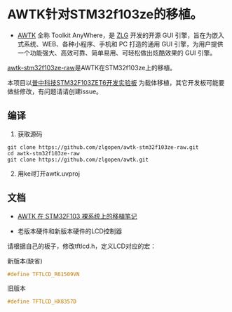 # AWTK针对STM32f103ze的移植。

* [AWTK](https://github.com/zlgopen/awtk) 全称 Toolkit AnyWhere，是 [ZLG](http://www.zlg.cn/) 开发的开源 GUI 引擎，旨在为嵌入式系统、WEB、各种小程序、手机和 PC 打造的通用 GUI 引擎，为用户提供一个功能强大、高效可靠、简单易用、可轻松做出炫酷效果的 GUI 引擎。


[awtk-stm32f103ze-raw](https://github.com/zlgopen/awtk-stm32f103ze-raw)是AWTK在STM32f103ze上的移植。

本项目以[普中科技STM32F103ZET6开发实验板](https://item.taobao.com/item.htm?spm=a230r.1.14.1.50a130e8TMKYMC&id=558855281660&ns=1&abbucket=5#detail) 为载体移植，其它开发板可能要做些修改，有问题请请创建issue。

## 编译

1. 获取源码

```
git clone https://github.com/zlgopen/awtk-stm32f103ze-raw.git
cd awtk-stm32f103ze-raw
git clone https://github.com/zlgopen/awtk.git
```

2. 用keil打开awtk.uvproj

## 文档

* [AWTK 在 STM32F103 裸系统上的移植笔记](https://github.com/zlgopen/awtk/blob/master/docs/porting_to_stm32f103ze.md)

* 老版本硬件和新版本硬件的LCD控制器

请根据自己的板子，修改tftlcd.h，定义LCD对应的宏：

新版本(缺省)

```c
#define TFTLCD_R61509VN 
```

旧版本

```c
#define TFTLCD_HX8357D 
```

